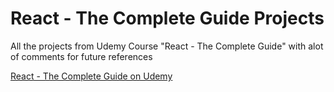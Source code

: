 # React - The Complete Guide Projects
All the projects from Udemy Course "React - The Complete Guide" with alot of comments for future references

[React - The Complete Guide on Udemy](https://www.udemy.com/course/react-the-complete-guide-incl-redux/)
